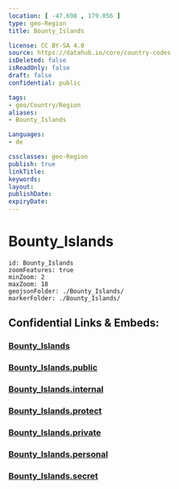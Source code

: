 ```yaml
---
location: [ -47.698 , 179.056 ] 
type: geo-Region
title: Bounty_Islands

license: CC BY-SA 4.0
source: https://datahub.io/core/country-codes
isDeleted: false
isReadOnly: false
draft: false
confidential: public

tags:
- geo/Country/Region
aliases:
- Bounty_Islands

Languages:
- de

cssclasses: geo-Region
publish: true
linkTitle: 
keywords: 
layout: 
publishDate: 
expiryDate: 
---
```


# Bounty_Islands

```leaflet
id: Bounty_Islands
zoomFeatures: true 
minZoom: 2 
maxZoom: 18
geojsonFolder: ./Bounty_Islands/
markerFolder: ./Bounty_Islands/
```


## Confidential Links & Embeds: 

### [Bounty_Islands](/_Standards/Earth/Continent/Australasia/New_Zealand/Regions~New_Zealand/Bounty_Islands.md) 

### [Bounty_Islands.public](/_public/Earth/Continent/Australasia/New_Zealand/Regions~New_Zealand/Bounty_Islands.public.md) 

### [Bounty_Islands.internal](/_internal/Earth/Continent/Australasia/New_Zealand/Regions~New_Zealand/Bounty_Islands.internal.md) 

### [Bounty_Islands.protect](/_protect/Earth/Continent/Australasia/New_Zealand/Regions~New_Zealand/Bounty_Islands.protect.md) 

### [Bounty_Islands.private](/_private/Earth/Continent/Australasia/New_Zealand/Regions~New_Zealand/Bounty_Islands.private.md) 

### [Bounty_Islands.personal](/_personal/Earth/Continent/Australasia/New_Zealand/Regions~New_Zealand/Bounty_Islands.personal.md) 

### [Bounty_Islands.secret](/_secret/Earth/Continent/Australasia/New_Zealand/Regions~New_Zealand/Bounty_Islands.secret.md)

